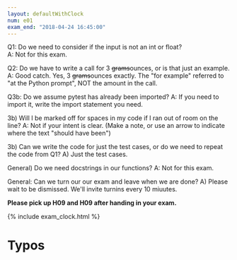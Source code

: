 ```yaml
---
layout: defaultWithClock
num: e01
exam_end: "2018-04-24 16:45:00"
---
```

Q1: Do we need to consider if the input is not an int or float?  
A: Not for this exam.

Q2: Do we have to write a call for 3 <s>grams</s>ounces, or is that just an example.
A: Good catch.  Yes, 3 <s>grams</s>ounces exactly.  The "for example" referred to "at the Python prompt", NOT the amount in the call.

Q3b: Do we assume pytest has already been imported?  A: If you need to import it, write the import statement you need.

3b) Will I be marked off for spaces in my code if I ran out of room on the line? A: Not if your intent is clear.  (Make a note, or use an arrow to indicate where the text "should have been")

3b) Can we write the code for just the test cases, or do we need to repeat the code from Q1? A) Just the test cases.

General) Do we need docstrings in our functions? A: Not for this exam.

General: Can we turn our our exam and leave when we are done? A) Please wait to be dismissed.  We'll invite turnins every 10 miuutes.  

<b>Please pick up H09 and H09 after handing in your exam.</b>

{% include exam_clock.html %}

# Typos

<div style="display:none; clear:both;">
http://ucsb-cs8-s18.github.io/exam/e01/typos/
</div>
